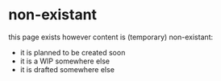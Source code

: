 # non-existant
this page exists however content is (temporary) non-existant:
* it is planned to be created soon
* it is a WIP somewhere else
* it is drafted somewhere else
